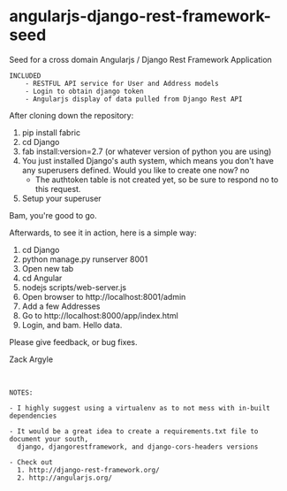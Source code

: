 angularjs-django-rest-framework-seed
====================================

Seed for a cross domain Angularjs / Django Rest Framework Application

    INCLUDED
        - RESTFUL API service for User and Address models
        - Login to obtain django token
        - Angularjs display of data pulled from Django Rest API

After cloning down the repository:

1.  pip install fabric
2.	cd Django
3.  fab install:version=2.7 (or whatever version of python you are using)
4.  You just installed Django's auth system, which means you don't have any superusers defined.
    Would you like to create one now? no
       - The authtoken table is not created yet, so be sure to respond no to this request.
5.  Setup your superuser

Bam, you're good to go.

Afterwards, to see it in action, here is a simple way:

1.	cd Django 
2.	python manage.py runserver 8001 
3.	Open new tab 
4.	cd Angular 
5.	nodejs scripts/web-server.js 
6.	Open browser to http://localhost:8001/admin 
7.	Add a few Addresses 
8.	Go to http://localhost:8000/app/index.html 
9.	Login, and bam. Hello data.

Please give feedback, or bug fixes.

Zack Argyle

<br>

    NOTES: 
    
    - I highly suggest using a virtualenv as to not mess with in-built dependencies

    - It would be a great idea to create a requirements.txt file to document your south,
      django, djangorestframework, and django-cors-headers versions

    - Check out
      1. http://django-rest-framework.org/
      2. http://angularjs.org/
